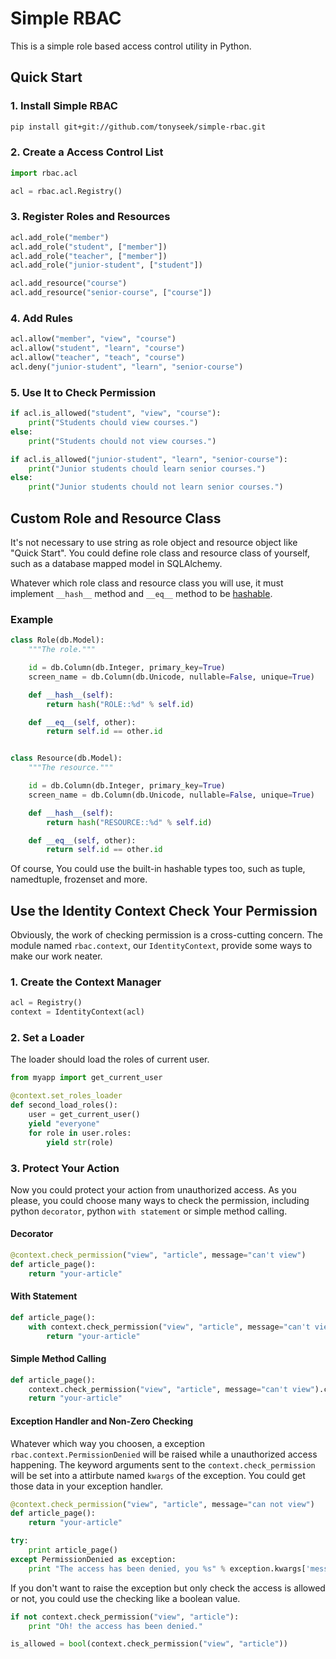 Simple RBAC
===========

This is a simple role based access control utility in Python.


Quick Start
-----------

### 1. Install Simple RBAC

```sh
pip install git+git://github.com/tonyseek/simple-rbac.git
```

### 2. Create a Access Control List

```python
import rbac.acl

acl = rbac.acl.Registry()
```

### 3. Register Roles and Resources

```python
acl.add_role("member")
acl.add_role("student", ["member"])
acl.add_role("teacher", ["member"])
acl.add_role("junior-student", ["student"])

acl.add_resource("course")
acl.add_resource("senior-course", ["course"])
```

### 4. Add Rules

```python
acl.allow("member", "view", "course")
acl.allow("student", "learn", "course")
acl.allow("teacher", "teach", "course")
acl.deny("junior-student", "learn", "senior-course")
```

### 5. Use It to Check Permission

```python
if acl.is_allowed("student", "view", "course"):
    print("Students chould view courses.")
else:
    print("Students chould not view courses.")

if acl.is_allowed("junior-student", "learn", "senior-course"):
    print("Junior students chould learn senior courses.")
else:
    print("Junior students chould not learn senior courses.")
```


Custom Role and Resource Class
------------------------------

It's not necessary to use string as role object and resource object like
"Quick Start". You could define role class and resource class of yourself,
such as a database mapped model in SQLAlchemy.

Whatever which role class and resource class you will use, it must implement
`__hash__` method and `__eq__` method to be [hashable][0].

### Example

```python
class Role(db.Model):
    """The role."""

    id = db.Column(db.Integer, primary_key=True)
    screen_name = db.Column(db.Unicode, nullable=False, unique=True)

    def __hash__(self):
        return hash("ROLE::%d" % self.id)

    def __eq__(self, other):
        return self.id == other.id


class Resource(db.Model):
    """The resource."""

    id = db.Column(db.Integer, primary_key=True)
    screen_name = db.Column(db.Unicode, nullable=False, unique=True)

    def __hash__(self):
        return hash("RESOURCE::%d" % self.id)

    def __eq__(self, other):
        return self.id == other.id
```

Of course, You could use the built-in hashable types too, such as tuple,
namedtuple, frozenset and more.


Use the Identity Context Check Your Permission
----------------------------------------------

Obviously, the work of checking permission is a cross-cutting concern.
The module named `rbac.context`, our `IdentityContext`, provide some ways to
make our work neater.

### 1. Create the Context Manager

```python
acl = Registry()
context = IdentityContext(acl)
```

### 2. Set a Loader

The loader should load the roles of current user.

```python
from myapp import get_current_user

@context.set_roles_loader
def second_load_roles():
    user = get_current_user()
    yield "everyone"
    for role in user.roles:
        yield str(role)
```

### 3. Protect Your Action

Now you could protect your action from unauthorized access. As you please, you
could choose many ways to check the permission, including python `decorator`,
python `with statement` or simple method calling.

#### Decorator

```python
@context.check_permission("view", "article", message="can't view")
def article_page():
    return "your-article"
```

#### With Statement

```python
def article_page():
    with context.check_permission("view", "article", message="can't view"):
        return "your-article"
```

#### Simple Method Calling

```python
def article_page():
    context.check_permission("view", "article", message="can't view").check()
    return "your-article"
```

#### Exception Handler and Non-Zero Checking

Whatever which way you choosen, a exception `rbac.context.PermissionDenied`
will be raised while a unauthorized access happening. The keyword arguments
sent to the `context.check_permission` will be set into a attirbute named
`kwargs` of the exception. You could get those data in your exception handler.

```python
@context.check_permission("view", "article", message="can not view")
def article_page():
    return "your-article"

try:
    print article_page()
except PermissionDenied as exception:
    print "The access has been denied, you %s" % exception.kwargs['message']
```

If you don't want to raise the exception but only check the access is allowed
or not, you could use the checking like a boolean value.

```python
if not context.check_permission("view", "article"):
    print "Oh! the access has been denied."

is_allowed = bool(context.check_permission("view", "article"))
```


[0]: http://docs.python.org/glossary.html#term-hashable "Hashable"
